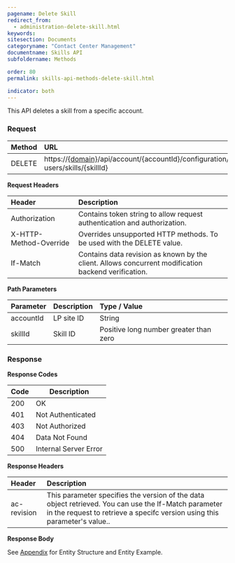 ```yaml
---
pagename: Delete Skill
redirect_from:
  - administration-delete-skill.html
keywords:
sitesection: Documents
categoryname: "Contact Center Management"
documentname: Skills API
subfoldername: Methods

order: 80
permalink: skills-api-methods-delete-skill.html

indicator: both
---
```


This API deletes a skill from a specific account.

### Request

| Method | URL| 
 |:----- | :---- |
 |DELETE | https://[{domain}](/agent-domain-domain-api.html)/api/account/{accountId}/configuration/le-users/skills/{skillId} |

**Request Headers**

 |Header | Description |
 |:-------  | :------------- |
 |Authorization|  Contains token string to allow request authentication and authorization.  |
 |X-HTTP-Method-Override|  Overrides unsupported HTTP methods.  To be used with the DELETE value. |
 |If-Match|  Contains data revision as known by the client. Allows concurrent modification backend verification.  |

**Path Parameters**

 |Parameter|  Description | Type / Value |
 |:----------- | :-------------  |:------------- | 
 |accountId | LP site ID  |String  |
 |skillId | Skill ID  | Positive long number greater than zero |

### Response

**Response Codes** 

| Code | Description           |
|------|-----------------------|
| 200  | OK                    |
| 401  | Not Authenticated     |
| 403  | Not Authorized        |
| 404  | Data Not Found        |
| 500  | Internal Server Error |

**Response Headers**

 |Header  |Description |
| :-------  | :-----  |
| ac-revision | This parameter specifies the version of the data object retrieved. You can use the If-Match parameter in the request to retrieve a specifc version using this parameter's value.. | 

**Response Body**

See [Appendix](aadministration-skills-appendix.html) for Entity Structure and Entity Example.
